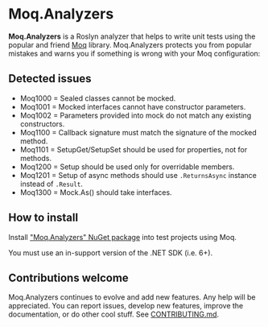 # Moq.Analyzers

**Moq.Analyzers** is a Roslyn analyzer that helps to write unit tests using the popular and friend
[Moq](https://github.com/devlooped/moq) library. Moq.Analyzers protects you from popular mistakes and warns you if
something is wrong with your Moq configuration:

## Detected issues

* Moq1000 = Sealed classes cannot be mocked.
* Moq1001 = Mocked interfaces cannot have constructor parameters.
* Moq1002 = Parameters provided into mock do not match any existing constructors.
* Moq1100 = Callback signature must match the signature of the mocked method.
* Moq1101 = SetupGet/SetupSet should be used for properties, not for methods.
* Moq1200 = Setup should be used only for overridable members.
* Moq1201 = Setup of async methods should use `.ReturnsAsync` instance instead of `.Result`.
* Moq1300 = Mock.As() should take interfaces.

## How to install

Install ["Moq.Analyzers" NuGet package](https://www.nuget.org/packages/Moq.Analyzers) into test projects using Moq.

You must use an in-support version of the .NET SDK (i.e. 6+).

## Contributions welcome

Moq.Analyzers continues to evolve and add new features. Any help will be appreciated. You can report issues,
develop new features, improve the documentation, or do other cool stuff. See [CONTRIBUTING.md](./CONTRIBUTING.md).

